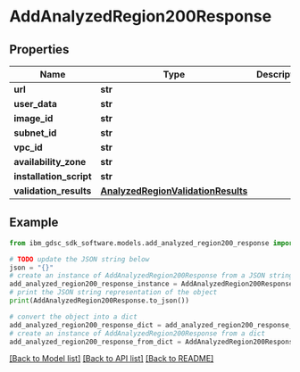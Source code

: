 # AddAnalyzedRegion200Response


## Properties

Name | Type | Description | Notes
------------ | ------------- | ------------- | -------------
**url** | **str** |  | [optional] 
**user_data** | **str** |  | [optional] 
**image_id** | **str** |  | [optional] 
**subnet_id** | **str** |  | [optional] 
**vpc_id** | **str** |  | [optional] 
**availability_zone** | **str** |  | [optional] 
**installation_script** | **str** |  | [optional] 
**validation_results** | [**AnalyzedRegionValidationResults**](AnalyzedRegionValidationResults.md) |  | [optional] 

## Example

```python
from ibm_gdsc_sdk_software.models.add_analyzed_region200_response import AddAnalyzedRegion200Response

# TODO update the JSON string below
json = "{}"
# create an instance of AddAnalyzedRegion200Response from a JSON string
add_analyzed_region200_response_instance = AddAnalyzedRegion200Response.from_json(json)
# print the JSON string representation of the object
print(AddAnalyzedRegion200Response.to_json())

# convert the object into a dict
add_analyzed_region200_response_dict = add_analyzed_region200_response_instance.to_dict()
# create an instance of AddAnalyzedRegion200Response from a dict
add_analyzed_region200_response_from_dict = AddAnalyzedRegion200Response.from_dict(add_analyzed_region200_response_dict)
```
[[Back to Model list]](../README.md#documentation-for-models) [[Back to API list]](../README.md#documentation-for-api-endpoints) [[Back to README]](../README.md)



